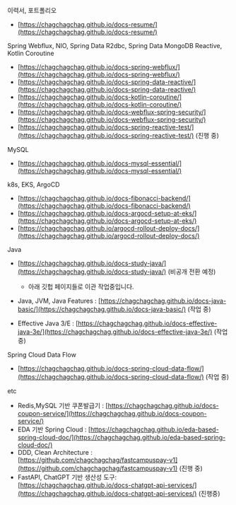 이력서, 포트폴리오

- [https://chagchagchag.github.io/docs-resume/](https://chagchagchag.github.io/docs-resume/)

Spring Webflux, NIO, Spring Data R2dbc, Spring Data MongoDB Reactive, Kotlin Coroutine

- [https://chagchagchag.github.io/docs-spring-webflux/](https://chagchagchag.github.io/docs-spring-webflux/)
- [https://chagchagchag.github.io/docs-spring-data-reactive/](https://chagchagchag.github.io/docs-spring-data-reactive/)
- [https://chagchagchag.github.io/docs-kotlin-coroutine/](https://chagchagchag.github.io/docs-kotlin-coroutine/)
- [https://chagchagchag.github.io/docs-webflux-spring-security/](https://chagchagchag.github.io/docs-webflux-spring-security/)
- [https://chagchagchag.github.io/docs-spring-reactive-test/](https://chagchagchag.github.io/docs-spring-reactive-test/) (진행 중)

MySQL

- [https://chagchagchag.github.io/docs-mysql-essential/](https://chagchagchag.github.io/docs-mysql-essential/)

k8s, EKS, ArgoCD

- [https://chagchagchag.github.io/docs-fibonacci-backend/](https://chagchagchag.github.io/docs-fibonacci-backend/)
- [https://chagchagchag.github.io/docs-argocd-setup-at-eks/](https://chagchagchag.github.io/docs-argocd-setup-at-eks/)
- [https://chagchagchag.github.io/argocd-rollout-deploy-docs/](https://chagchagchag.github.io/argocd-rollout-deploy-docs/)

Java

- [https://chagchagchag.github.io/docs-study-java/](https://chagchagchag.github.io/docs-study-java/) (비공개 전환 예정)
  - 아래 깃헙 페이지들로 이관 작업중입니다.

- Java, JVM, Java Features : [https://chagchagchag.github.io/docs-java-basic/](https://chagchagchag.github.io/docs-java-basic/) (작업 중)
- Effective Java 3/E : [https://chagchagchag.github.io/docs-effective-java-3e/](https://chagchagchag.github.io/docs-effective-java-3e/) (작업 중)

Spring Cloud Data Flow

- [https://chagchagchag.github.io/docs-spring-cloud-data-flow/](https://chagchagchag.github.io/docs-spring-cloud-data-flow/) (작업 중)

etc

- Redis,MySQL 기반 쿠폰발급기 : [https://chagchagchag.github.io/docs-coupon-service/](https://chagchagchag.github.io/docs-coupon-service/)
- EDA 기반 Spring Cloud : [https://chagchagchag.github.io/eda-based-spring-cloud-doc/](https://chagchagchag.github.io/eda-based-spring-cloud-doc/)
- DDD, Clean Architecture : [https://github.com/chagchagchag/fastcampuspay-v1](https://github.com/chagchagchag/fastcampuspay-v1) (진행 중)
- FastAPI, ChatGPT 기반 생산성 도구: [https://chagchagchag.github.io/docs-chatgpt-api-services/](https://chagchagchag.github.io/docs-chatgpt-api-services/) (진행중)

